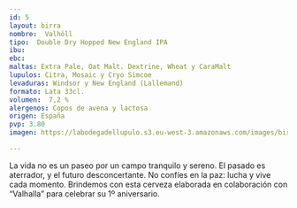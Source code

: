 ```yaml
---
id: 5
layout: birra
nombre:  Valhöll
tipo:  Double Dry Hopped New England IPA
ibu: 
ebc:
maltas: Extra Pale, Oat Malt. Dextrine, Wheat y CaraMalt
lupulos: Citra, Mosaic y Cryo Simcoe
levaduras: Windsor y New England (Lallemand)
formato: Lata 33cl.
volumen:  7,2 %
alergenos: Copos de avena y lactosa
origen: España
pvp: 3.80
imagen: https://labodegadellupulo.s3.eu-west-3.amazonaws.com/images/birras/valholl.jpg

---
```

La vida no es un paseo por un campo tranquilo y sereno. El pasado es aterrador, y el futuro desconcertante. No confíes en la paz: lucha y vive cada momento. Brindemos con esta cerveza elaborada en colaboración con “Valhalla” para celebrar su 1º aniversario.



